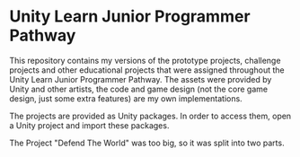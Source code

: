 # Unity Learn Junior Programmer Pathway
This repository contains my versions of the prototype projects, challenge projects
and other educational projects that were assigned throughout the Unity Learn 
Junior Programmer Pathway. The assets were provided by Unity and other artists, 
the code and game design (not the core game design, just some extra features) 
are my own implementations.

The projects are provided as Unity packages. In order to access them, open a Unity
project and import these packages.

The Project "Defend The World" was too big, so it was split into two parts.

